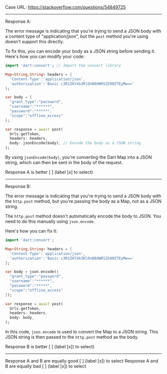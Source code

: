 Case URL: https://stackoverflow.com/questions/54849725

------
Response A:


The error message is indicating that you're trying to send a JSON body with a content type of "application/json", but the `post` method you're using doesn't support this directly.

To fix this, you can encode your body as a JSON string before sending it. Here's how you can modify your code:

```dart
import 'dart:convert'; // Import the convert library

Map<String,String> headers = {
  'Content-Type':'application/json',
  'authorization':'Basic c3R1ZHlkb3RlOnN0dWR5ZG90ZTEyMw=='
};

var body = {
  "grant_type":"password",
  "username":"******",
  "password":"*****",
  "scope":"offline_access"
};

var response = await post(
  Urls.getToken,
  headers: headers,
  body: jsonEncode(body), // Encode the body as a JSON string
);
```

By using `jsonEncode(body)`, you're converting the Dart Map into a JSON string, which can then be sent in the body of the request.

Response A is better [ ] (label [x] to select)

-------
Response B:

The error message is indicating that you're trying to send a JSON body with the `http.post` method, but you're passing the body as a Map, not as a JSON string. 

The `http.post` method doesn't automatically encode the body to JSON. You need to do this manually using `json.encode`.

Here's how you can fix it:

```dart
import 'dart:convert';

Map<String,String> headers = {
  'Content-Type':'application/json',
  'authorization':'Basic c3R1ZHlkb3RlOnN0dWR5ZG90ZTEyMw=='
};

var body = json.encode({
  "grant_type":"password",
  "username":"******",
  "password":"*****",
  "scope":"offline_access"
});

var response = await post(
  Urls.getToken,
  headers: headers,
  body: body,
);
```

In this code, `json.encode` is used to convert the Map to a JSON string. This JSON string is then passed to the `http.post` method as the body.

Response B is better [ ] (label [x]) to select)

-------

Response A and B are equally good [ ] (label [x]) to select
Response A and B are equally bad [ ] (label [x]) to select
